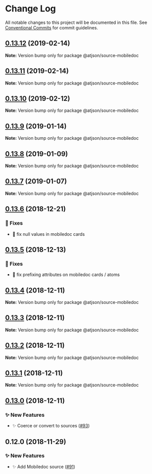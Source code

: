 # Change Log

All notable changes to this project will be documented in this file.
See [Conventional Commits](https://conventionalcommits.org) for commit guidelines.

## [0.13.12](https://github.com/CondeNast-Copilot/atjson/compare/@atjson/source-mobiledoc@0.13.11...@atjson/source-mobiledoc@0.13.12) (2019-02-14)

**Note:** Version bump only for package @atjson/source-mobiledoc





## [0.13.11](https://github.com/CondeNast-Copilot/atjson/compare/@atjson/source-mobiledoc@0.13.10...@atjson/source-mobiledoc@0.13.11) (2019-02-14)

**Note:** Version bump only for package @atjson/source-mobiledoc





## [0.13.10](https://github.com/CondeNast-Copilot/atjson/compare/@atjson/source-mobiledoc@0.13.9...@atjson/source-mobiledoc@0.13.10) (2019-02-12)

**Note:** Version bump only for package @atjson/source-mobiledoc





## [0.13.9](https://github.com/CondeNast-Copilot/atjson/compare/@atjson/source-mobiledoc@0.13.8...@atjson/source-mobiledoc@0.13.9) (2019-01-14)

**Note:** Version bump only for package @atjson/source-mobiledoc





## [0.13.8](https://github.com/CondeNast-Copilot/atjson/compare/@atjson/source-mobiledoc@0.13.7...@atjson/source-mobiledoc@0.13.8) (2019-01-09)

**Note:** Version bump only for package @atjson/source-mobiledoc





## [0.13.7](https://github.com/CondeNast-Copilot/atjson/compare/@atjson/source-mobiledoc@0.13.6...@atjson/source-mobiledoc@0.13.7) (2019-01-07)

**Note:** Version bump only for package @atjson/source-mobiledoc





## [0.13.6](https://github.com/CondeNast-Copilot/atjson/compare/@atjson/source-mobiledoc@0.13.5...@atjson/source-mobiledoc@0.13.6) (2018-12-21)


### 🐛 Fixes

* 🐛 fix null values in mobiledoc cards



## [0.13.5](https://github.com/CondeNast-Copilot/atjson/compare/@atjson/source-mobiledoc@0.13.4...@atjson/source-mobiledoc@0.13.5) (2018-12-13)


### 🐛 Fixes

* 🐛 fix prefixing attributes on mobiledoc cards / atoms



## [0.13.4](https://github.com/CondeNast-Copilot/atjson/compare/@atjson/source-mobiledoc@0.13.3...@atjson/source-mobiledoc@0.13.4) (2018-12-11)

**Note:** Version bump only for package @atjson/source-mobiledoc





## [0.13.3](https://github.com/CondeNast-Copilot/atjson/compare/@atjson/source-mobiledoc@0.13.2...@atjson/source-mobiledoc@0.13.3) (2018-12-11)

**Note:** Version bump only for package @atjson/source-mobiledoc





## [0.13.2](https://github.com/CondeNast-Copilot/atjson/compare/@atjson/source-mobiledoc@0.13.1...@atjson/source-mobiledoc@0.13.2) (2018-12-11)

**Note:** Version bump only for package @atjson/source-mobiledoc





## [0.13.1](https://github.com/CondeNast-Copilot/atjson/compare/@atjson/source-mobiledoc@0.13.0...@atjson/source-mobiledoc@0.13.1) (2018-12-11)

**Note:** Version bump only for package @atjson/source-mobiledoc





## [0.13.0](https://github.com/CondeNast-Copilot/atjson/compare/@atjson/source-mobiledoc@0.12.0...@atjson/source-mobiledoc@0.13.0) (2018-12-11)


### ✨ New Features

* ✨ Coerce or convert to sources ([#93](https://github.com/CondeNast-Copilot/atjson/issues/93))



## 0.12.0 (2018-11-29)


### ✨ New Features

* ✨ Add Mobiledoc source ([#91](https://github.com/CondeNast-Copilot/atjson/issues/91))
